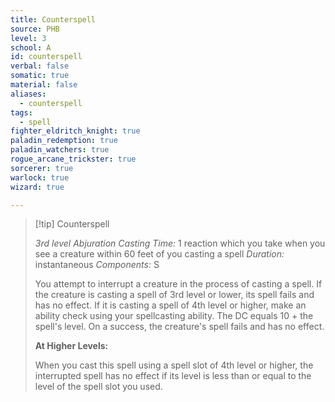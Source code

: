 ```yaml
---
title: Counterspell
source: PHB
level: 3
school: A
id: counterspell
verbal: false
somatic: true
material: false
aliases:
  - counterspell
tags:
  - spell
fighter_eldritch_knight: true
paladin_redemption: true
paladin_watchers: true
rogue_arcane_trickster: true
sorcerer: true
warlock: true
wizard: true

---
```

>[!tip] Counterspell
>
> *3rd level Abjuration*
> *Casting Time:* 1 reaction which you take when you see a creature within 60 feet of you casting a spell
> *Duration:* instantaneous
> *Components:* S
>
>You attempt to interrupt a creature in the process of casting a spell. If the creature is casting a spell of 3rd level or lower, its spell fails and has no effect. If it is casting a spell of 4th level or higher, make an ability check using your spellcasting ability. The DC equals 10 + the spell's level. On a success, the creature's spell fails and has no effect.
>
>**At Higher Levels:**
>
>When you cast this spell using a spell slot of 4th level or higher, the interrupted spell has no effect if its level is less than or equal to the level of the spell slot you used.
>

